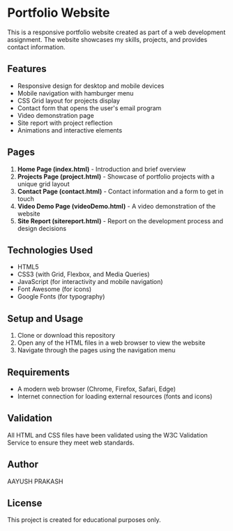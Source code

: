 # Portfolio Website

This is a responsive portfolio website created as part of a web development assignment. The website showcases my skills, projects, and provides contact information.

## Features

- Responsive design for desktop and mobile devices
- Mobile navigation with hamburger menu
- CSS Grid layout for projects display
- Contact form that opens the user's email program
- Video demonstration page
- Site report with project reflection
- Animations and interactive elements

## Pages

1. **Home Page (index.html)** - Introduction and brief overview
2. **Projects Page (project.html)** - Showcase of portfolio projects with a unique grid layout
3. **Contact Page (contact.html)** - Contact information and a form to get in touch
4. **Video Demo Page (videoDemo.html)** - A video demonstration of the website
5. **Site Report (sitereport.html)** - Report on the development process and design decisions

## Technologies Used

- HTML5
- CSS3 (with Grid, Flexbox, and Media Queries)
- JavaScript (for interactivity and mobile navigation)
- Font Awesome (for icons)
- Google Fonts (for typography)

## Setup and Usage

1. Clone or download this repository
2. Open any of the HTML files in a web browser to view the website
3. Navigate through the pages using the navigation menu

## Requirements

- A modern web browser (Chrome, Firefox, Safari, Edge)
- Internet connection for loading external resources (fonts and icons)

## Validation

All HTML and CSS files have been validated using the W3C Validation Service to ensure they meet web standards.

## Author

AAYUSH PRAKASH

## License

This project is created for educational purposes only.
